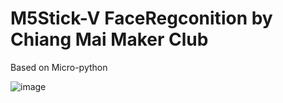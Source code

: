 # M5Stick-V FaceRegconition by Chiang Mai Maker Club

Based on Micro-python

![image](https://raw.githubusercontent.com/cmmakerclub/M5StickV-FaceRegconition/master/m5stick_face.PNG)